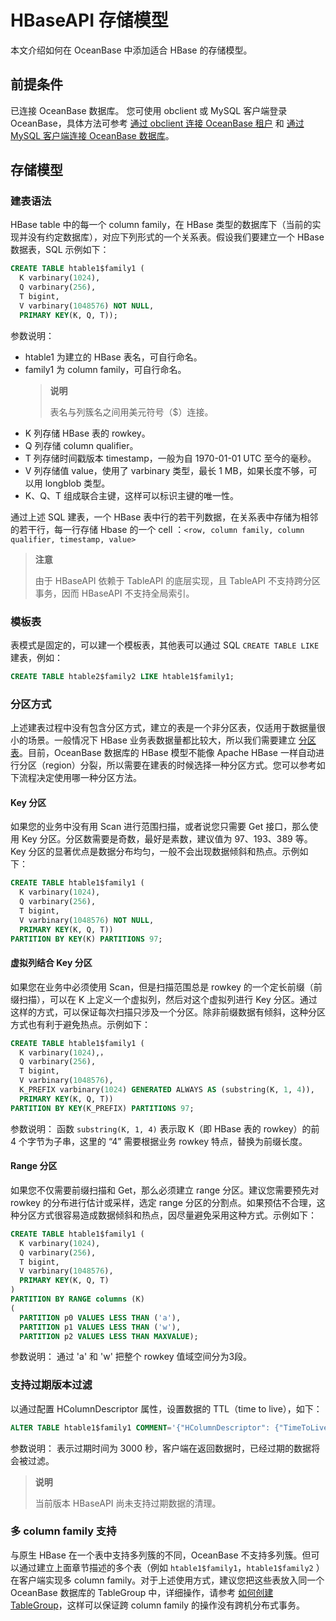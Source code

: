 # HBaseAPI 存储模型

本文介绍如何在 OceanBase 中添加适合 HBase 的存储模型。

## 前提条件

已连接 OceanBase 数据库。
您可使用 obclient 或 MySQL 客户端登录 OceanBase，具体方法可参考 [通过 obclient 连接 OceanBase 租户](../../1400.developer-guide/000.connect-to-oceanbase-database/300.connect-oceanbase-tenants-through-obclient.md) 和 [通过 MySQL 客户端连接 OceanBase 数据库](../../1400.developer-guide/000.connect-to-oceanbase-database/200.connect-oceanbase-tenants-through-MySQL-client.md)。

## 存储模型

### 建表语法

HBase table 中的每一个 column family，在 HBase 类型的数据库下（当前的实现并没有约定数据库），对应下列形式的一个关系表。假设我们要建立一个 HBase 数据表，SQL 示例如下：

```SQL
CREATE TABLE htable1$family1 (
  K varbinary(1024),
  Q varbinary(256),
  T bigint,
  V varbinary(1048576) NOT NULL,
  PRIMARY KEY(K, Q, T));
```

参数说明：

+ htable1 为建立的 HBase 表名，可自行命名。
+ family1 为 column family，可自行命名。
  > **说明**
  >
  > 表名与列簇名之间用美元符号（$）连接。
+ K 列存储 HBase 表的 rowkey。
+ Q 列存储 column qualifier。
+ T 列存储时间戳版本 timestamp，一般为自 1970-01-01 UTC 至今的毫秒。
+ V 列存储值 value，使用了 varbinary 类型，最长 1 MB，如果长度不够，可以用 longblob 类型。
+ K、Q、T 组成联合主键，这样可以标识主键的唯一性。

通过上述 SQL 建表，一个 HBase 表中行的若干列数据，在关系表中存储为相邻的若干行，每一行存储 Hbase 的一个 cell ：`<row, column family, column qualifier, timestamp, value>`

> **注意**
>
> 由于 HBaseAPI 依赖于 TableAPI 的底层实现，且 TableAPI 不支持跨分区事务，因而 HBaseAPI 不支持全局索引。

### 模板表

表模式是固定的，可以建一个模板表，其他表可以通过 SQL `CREATE TABLE LIKE` 建表，例如：

```SQL
CREATE TABLE htable2$family2 LIKE htable1$family1;
```

### 分区方式

上述建表过程中没有包含分区方式，建立的表是一个非分区表，仅适用于数据量很小的场景。一般情况下 HBase 业务表数据量都比较大，所以我们需要建立 [分区表](../../15.oceanbase-database-overview/6.database-objects/2.mysql-mode-tables/6.mysql-mode-partitioned-tables.md
)。目前，OceanBase 数据库的 HBase 模型不能像 Apache HBase 一样自动进行分区（region）分裂，所以需要在建表的时候选择一种分区方式。您可以参考如下流程决定使用哪一种分区方法。

#### Key 分区

如果您的业务中没有用 Scan 进行范围扫描，或者说您只需要 Get 接口，那么使用 Key 分区。分区数需要是奇数，最好是素数，建议值为 97、193、389 等。Key 分区的显著优点是数据分布均匀，一般不会出现数据倾斜和热点。示例如下：

```SQL
CREATE TABLE htable1$family1 (
  K varbinary(1024), 
  Q varbinary(256), 
  T bigint, 
  V varbinary(1048576) NOT NULL, 
  PRIMARY KEY(K, Q, T)) 
PARTITION BY KEY(K) PARTITIONS 97;
```

#### 虚拟列结合 Key 分区

如果您在业务中必须使用 Scan，但是扫描范围总是 rowkey 的一个定长前缀（前缀扫描），可以在 K 上定义一个虚拟列，然后对这个虚拟列进行 Key 分区。通过这样的方式，可以保证每次扫描只涉及一个分区。除非前缀数据有倾斜，这种分区方式也有利于避免热点。示例如下：

```SQL
CREATE TABLE htable1$family1 (
  K varbinary(1024),， 
  Q varbinary(256), 
  T bigint, 
  V varbinary(1048576), 
  K_PREFIX varbinary(1024) GENERATED ALWAYS AS (substring(K, 1, 4)), 
  PRIMARY KEY(K, Q, T)) 
PARTITION BY KEY(K_PREFIX) PARTITIONS 97;
```

参数说明：
函数 `substring(K, 1, 4)` 表示取 K（即 HBase 表的 rowkey）的前 4 个字节为子串，这里的 “4” 需要根据业务 rowkey 特点，替换为前缀长度。

#### Range 分区

如果您不仅需要前缀扫描和 Get，那么必须建立 range 分区。建议您需要预先对 rowkey 的分布进行估计或采样，选定 range 分区的分割点。如果预估不合理，这种分区方式很容易造成数据倾斜和热点，因尽量避免采用这种方式。示例如下：

```SQL
CREATE TABLE htable1$family1 (
  K varbinary(1024), 
  Q varbinary(256), 
  T bigint, 
  V varbinary(1048576), 
  PRIMARY KEY(K, Q, T)
) 
PARTITION BY RANGE columns (K) 
(
  PARTITION p0 VALUES LESS THAN ('a'), 
  PARTITION p1 VALUES LESS THAN ('w'), 
  PARTITION p2 VALUES LESS THAN MAXVALUE);
```

参数说明：
通过 'a' 和 'w' 把整个 rowkey 值域空间分为3段。

### 支持过期版本过滤

以通过配置 HColumnDescriptor 属性，设置数据的 TTL（time to live），如下：

```SQL
ALTER TABLE htable1$family1 COMMENT='{"HColumnDescriptor": {"TimeToLive": 3000}}';
```

参数说明：
表示过期时间为 3000 秒，客户端在返回数据时，已经过期的数据将会被过滤。
> **说明**
>
> 当前版本 HBaseAPI 尚未支持过期数据的清理。

### 多 column family 支持

与原生 HBase 在一个表中支持多列簇的不同，OceanBase 不支持多列簇。但可以通过建立上面章节描述的多个表（例如 `htable1$family1`，`htable1$family2` ）在客户端实现多 column family。对于上述使用方式，建议您把这些表放入同一个 OceanBase 数据库的 TableGroup 中，详细操作，请参考 [如何创建TableGroup](../../1400.developer-guide/700.sql-reference/500.sql-statements/2000.create-tablegroup.md)，这样可以保证跨 column family 的操作没有跨机分布式事务。
